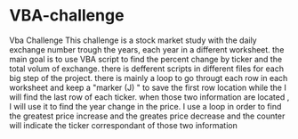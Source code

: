 # VBA-challenge
Vba Challenge
This challenge is a stock market study with the daily exchange number trough the years, each year in a different worksheet.
the main goal is to use VBA script to find the percent change by ticker and the total volum of exchange.
there is defferent scripts in different files for each big step of the project.
there is mainly a loop to go througt each row in each worksheet and keep a "marker (J) " to save the first row location while the I will find the last row of each ticker.
when those two information are located , I will use it to find the year change in the price.
I use a loop in order to find the greatest price increase and the greates price decrease and the counter will indicate the ticker correspondant of those two information   
